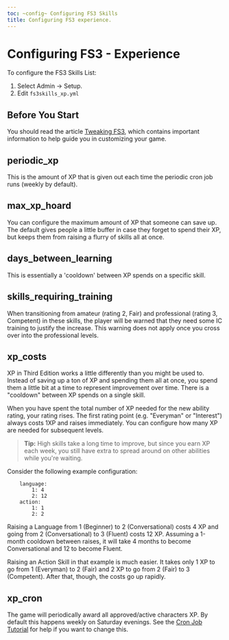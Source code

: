 ```yaml
---
toc: ~config~ Configuring FS3 Skills
title: Configuring FS3 experience.
---
```

# Configuring FS3 - Experience

To configure the FS3 Skills List:

1. Select Admin -> Setup.
2. Edit `fs3skills_xp.yml`

## Before You Start

You should read the article [Tweaking FS3](http://aresmush.com/fs3/fs3-3/tweaking-fs3/), which contains important information to help guide you in customizing your game.

## periodic_xp

This is the amount of XP that is given out each time the periodic cron job runs (weekly by default).

## max_xp_hoard

You can configure the maximum amount of XP that someone can save up.  The default gives people a little buffer in case they forget to spend their XP, but keeps them from raising a flurry of skills all at once.

## days_between_learning

This is essentially a 'cooldown' between XP spends on a specific skill.

## skills_requiring_training

When transitioning from amateur (rating 2, Fair) and professional (rating 3, Competent) in these skills, the player will be warned that they need some IC training to justify the increase.  This warning does not apply once you cross over into the professional levels.

## xp_costs

XP in Third Edition works a little differently than you might be used to.  Instead of saving up a ton of XP and spending them all at once, you spend them a little bit at a time to represent improvement over time.  There is a "cooldown" between XP spends on a single skill.

When you have spent the total number of XP needed for the new ability rating, your rating rises.  The first rating point (e.g. "Everyman" or "Interest") always costs 1XP and raises immediately.  You can configure how many XP are needed for subsequent levels.

> **Tip:** High skills take a long time to improve, but since you earn XP each week, you still have extra to spread around on other abilities while you're waiting.

Consider the following example configuration: 

        language:
            1: 4
            2: 12
        action:
            1: 1
            2: 2

Raising a Language from 1 (Beginner) to 2 (Conversational) costs 4 XP and going from 2 (Conversational) to 3 (Fluent) costs 12 XP.  Assuming a 1-month cooldown between raises, it will take 4 months to become Conversational and 12 to become Fluent.

Raising an Action Skill in that example is much easier.  It takes only 1 XP to go from 1 (Everyman) to 2 (Fair) and 2 XP to go from 2 (Fair) to 3 (Competent).  After that, though, the costs go up rapidly.  

## xp_cron

The game will periodically award all approved/active characters XP.  By default this happens weekly on Saturday evenings.  See the [Cron Job Tutorial](http://www.aresmush.com/tutorials/config/configuring-cron) for help if you want to change this.
